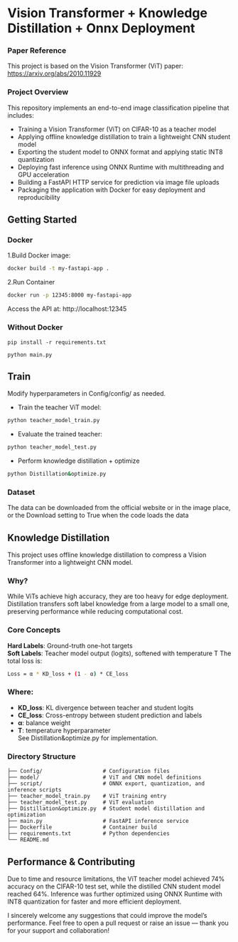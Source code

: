 # Vision Transformer + Knowledge Distillation + Onnx Deployment

### Paper Reference
This project is based on the Vision Transformer (ViT) paper:
https://arxiv.org/abs/2010.11929

### Project Overview
This repository implements an end-to-end image classification pipeline that includes:

- Training a Vision Transformer (ViT) on CIFAR-10 as a teacher model
- Applying offline knowledge distillation to train a lightweight CNN student model
- Exporting the student model to ONNX format and applying static INT8 quantization
- Deploying fast inference using ONNX Runtime with multithreading and GPU acceleration
- Building a FastAPI HTTP service for prediction via image file uploads
- Packaging the application with Docker for easy deployment and reproducibility



## Getting Started
### Docker
1.Build Docker image:
```bash
docker build -t my-fastapi-app .
```
2.Run Container
```bash
docker run -p 12345:8000 my-fastapi-app
```
Access the API at: http://localhost:12345


### Without Docker
```
pip install -r requirements.txt
```
```
python main.py
```

## Train
Modify hyperparameters in Config/config/ as needed.
- Train the teacher ViT model:
``` bash
python teacher_model_train.py
```
- Evaluate the trained teacher:
```bash
python teacher_model_test.py
```
- Perform knowledge distillation + optimize
```bash
python Distillation&optimize.py
```
### Dataset
The data can be downloaded from the official website or in the image place, or the Download setting to True when the code loads the data


## Knowledge Distillation
This project uses offline knowledge distillation to compress a Vision Transformer into a lightweight CNN model.

### Why?
While ViTs achieve high accuracy, they are too heavy for edge deployment. Distillation transfers soft label knowledge from a large model to a small one, preserving performance while reducing computational cost.

### Core Concepts
**Hard Labels**: Ground-truth one-hot targets\
**Soft Labels**: Teacher model output (logits), softened with temperature T
The total loss is:
```bash
Loss = α * KD_loss + (1 - α) * CE_loss
```
### Where:
- **KD_loss**: KL divergence between teacher and student logits
- **CE_loss**: Cross-entropy between student prediction and labels
- **α**: balance weight
- **T**: temperature hyperparameter\
See Distillation&optimize.py for implementation.

### Directory Structure 
```
├── Config/                   # Configuration files
├── model/                    # ViT and CNN model definitions
├── script/                   # ONNX export, quantization, and inference scripts
├── teacher_model_train.py    # ViT training entry
├── teacher_model_test.py     # ViT evaluation
├── Distillation&optimize.py  # Student model distillation and optimization
├── main.py                   # FastAPI inference service
├── Dockerfile                # Container build
├── requirements.txt          # Python dependencies
└── README.md
```
## Performance & Contributing
Due to time and resource limitations, the ViT teacher model achieved 74% accuracy on the CIFAR-10 test set, while the distilled CNN student model reached 64%. Inference was further optimized using ONNX Runtime with INT8 quantization for faster and more efficient deployment.

I sincerely welcome any suggestions that could improve the model’s performance. Feel free to open a pull request or raise an issue — thank you for your support and collaboration!
